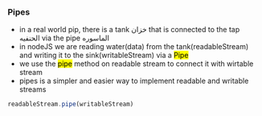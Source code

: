### Pipes
- in a real world pip, there is a tank خزان that is connected to the tap الحنفيه via the pipe الماسوره
- in nodeJS we are reading water(data) from the tank(readableStream) and writing it to the sink(writableStream) via a <mark>Pipe</mar>
- we use the <mark>pipe</mark> method on readable stream to connect it with wirtable stream
- pipes is a simpler and easier way to implement readable and writable streams

```js
readableStream.pipe(writableStream)
```
